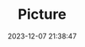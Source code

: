 ---
weight: 1
images:
- /images/edited/100.jpeg
title: Picture
date: 2023-12-07 21:38:47
tags: [luminarneo,work,ilce7m3,trafficlight]
---